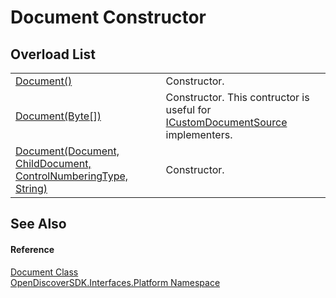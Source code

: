 # Document Constructor


## Overload List
<table>
<tr>
<td><a href="9d260df7-70e5-8dc4-1c1d-c009c9d431f3">Document()</a></td>
<td>Constructor.</td></tr>
<tr>
<td><a href="923a712a-b179-7df0-53c6-e5445d828ff4">Document(Byte[])</a></td>
<td>Constructor. This contructor is useful for <a href="2f1724b9-5f01-5a9b-a604-10e09fa0d67a">ICustomDocumentSource</a> implementers.</td></tr>
<tr>
<td><a href="c27d8530-270d-a4ce-1a75-c9fc7b0d8375">Document(Document, ChildDocument, ControlNumberingType, String)</a></td>
<td>Constructor.</td></tr>
</table>

## See Also


#### Reference
<a href="1ada9969-add0-f951-f601-f7107618fb9d">Document Class</a>  
<a href="a1e65d49-050f-842a-426e-ba8aab188009">OpenDiscoverSDK.Interfaces.Platform Namespace</a>  
